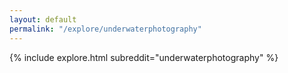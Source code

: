 ```yaml
---
layout: default
permalink: "/explore/underwaterphotography"
---
```


{% include explore.html subreddit="underwaterphotography" %}

